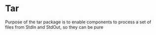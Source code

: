 # Tar

Purpose of the tar package is to enable components to process a set of files from StdIn and StdOut, so they can be pure
